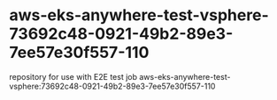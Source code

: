 # aws-eks-anywhere-test-vsphere-73692c48-0921-49b2-89e3-7ee57e30f557-110
repository for use with E2E test job aws-eks-anywhere-test-vsphere:73692c48-0921-49b2-89e3-7ee57e30f557-110

